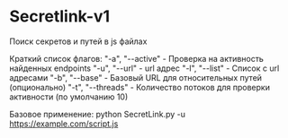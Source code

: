# Secretlink-v1
Поиск секретов и путей в js файлах


Краткий список флагов:
"-a", "--active" - Проверка на активность найденных endpoints
"-u", "--url" - url адрес
"-l", "--list" - Список с url адресами
"-b", "--base" - Базовый URL для относительных путей (опционально)
"-t", "--threads" - Количество потоков для проверки активности (по умолчанию 10)

Базовое применение:
python SecretLink.py -u https://example.com/script.js
